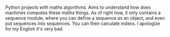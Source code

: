 Python projects with maths algorithms. Aims to understand how does machines computes these maths things. As of right now, it only contains a sequence module, where you can define a sequence as an object, and even put sequences into sequences. You can then calculate indexs.
I apologize for my English it's very bad.
